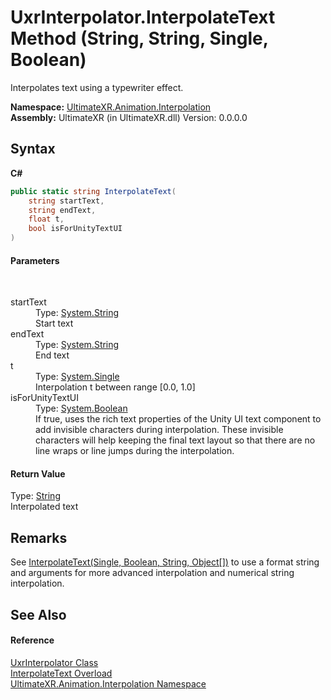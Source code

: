 # UxrInterpolator.InterpolateText Method (String, String, Single, Boolean)
 

Interpolates text using a typewriter effect.

**Namespace:**&nbsp;<a href="N_UltimateXR_Animation_Interpolation">UltimateXR.Animation.Interpolation</a><br />**Assembly:**&nbsp;UltimateXR (in UltimateXR.dll) Version: 0.0.0.0

## Syntax

**C#**<br />
``` C#
public static string InterpolateText(
	string startText,
	string endText,
	float t,
	bool isForUnityTextUI
)
```


#### Parameters
&nbsp;<dl><dt>startText</dt><dd>Type: <a href="https://docs.microsoft.com/dotnet/api/system.string" target="_blank" rel="noopener noreferrer">System.String</a><br />Start text</dd><dt>endText</dt><dd>Type: <a href="https://docs.microsoft.com/dotnet/api/system.string" target="_blank" rel="noopener noreferrer">System.String</a><br />End text</dd><dt>t</dt><dd>Type: <a href="https://docs.microsoft.com/dotnet/api/system.single" target="_blank" rel="noopener noreferrer">System.Single</a><br />Interpolation t between range [0.0, 1.0]</dd><dt>isForUnityTextUI</dt><dd>Type: <a href="https://docs.microsoft.com/dotnet/api/system.boolean" target="_blank" rel="noopener noreferrer">System.Boolean</a><br />If true, uses the rich text properties of the Unity UI text component to add invisible characters during interpolation. These invisible characters will help keeping the final text layout so that there are no line wraps or line jumps during the interpolation.</dd></dl>

#### Return Value
Type: <a href="https://docs.microsoft.com/dotnet/api/system.string" target="_blank" rel="noopener noreferrer">String</a><br />Interpolated text

## Remarks
See <a href="M_UltimateXR_Animation_Interpolation_UxrInterpolator_InterpolateText">InterpolateText(Single, Boolean, String, Object[])</a> to use a format string and arguments for more advanced interpolation and numerical string interpolation.

## See Also


#### Reference
<a href="T_UltimateXR_Animation_Interpolation_UxrInterpolator">UxrInterpolator Class</a><br /><a href="Overload_UltimateXR_Animation_Interpolation_UxrInterpolator_InterpolateText">InterpolateText Overload</a><br /><a href="N_UltimateXR_Animation_Interpolation">UltimateXR.Animation.Interpolation Namespace</a><br />